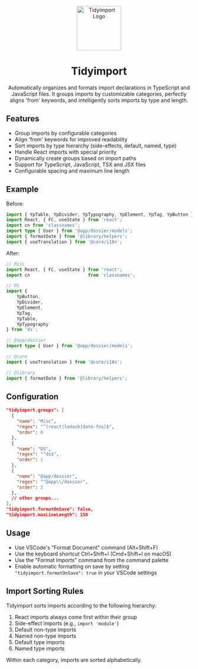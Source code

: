 <div align="center"><img src="https://i.imghippo.com/files/xHR6550fA.png" width="120" alt="Tidyimport Logo" />
  <h1 align="center">Tidyimport</h1>
  <p align="center">Automatically organizes and formats import declarations in TypeScript and JavaScript files. It groups imports by customizable categories, perfectly aligns 'from' keywords, and intelligently sorts imports by type and length.</p>
</div>

## Features

- Group imports by configurable categories
- Align 'from' keywords for improved readability
- Sort imports by type hierarchy (side-effects, default, named, type)
- Handle React imports with special priority
- Dynamically create groups based on import paths
- Support for TypeScript, JavaScript, TSX and JSX files
- Configurable spacing and maximum line length

## Example

Before:
```typescript
import { YpTable, YpDivider, YpTypography, YpElement, YpTag, YpButton } from 'ds';
import React, { FC, useState } from 'react';
import cn from 'classnames';
import type { User } from '@app/dossier/models';
import { formatDate } from '@library/helpers';
import { useTranslation } from '@core/i18n';
```

After:
```typescript
// Misc
import React, { FC, useState } from 'react';
import cn                      from 'classnames';

// DS
import {
    YpButton,
    YpDivider,
    YpElement,
    YpTag,
    YpTable,
    YpTypography
} from 'ds';

// @app/dossier
import type { User } from '@app/dossier/models';

// @core
import { useTranslation } from '@core/i18n';

// @library
import { formatDate } from '@library/helpers';
```

## Configuration

```json
"tidyimport.groups": [
  {
    "name": "Misc",
    "regex": "^(react|lodash|date-fns)$",
    "order": 0
  },
  {
    "name": "DS",
    "regex": "^ds$",
    "order": 1
  },
  {
    "name": "@app/dossier",
    "regex": "^@app\\/dossier",
    "order": 2
  },
  // other groups...
],
"tidyimport.formatOnSave": false,
"tidyimport.maxLineLength": 150
```

## Usage

- Use VSCode's "Format Document" command (Alt+Shift+F)
- Use the keyboard shortcut Ctrl+Shift+I (Cmd+Shift+I on macOS)
- Use the "Format Imports" command from the command palette
- Enable automatic formatting on save by setting `"tidyimport.formatOnSave": true` in your VSCode settings

## Import Sorting Rules

Tidyimport sorts imports according to the following hierarchy:
1. React imports always come first within their group
2. Side-effect imports (e.g., `import 'module'`)
3. Default non-type imports
4. Named non-type imports
5. Default type imports
6. Named type imports

Within each category, imports are sorted alphabetically.